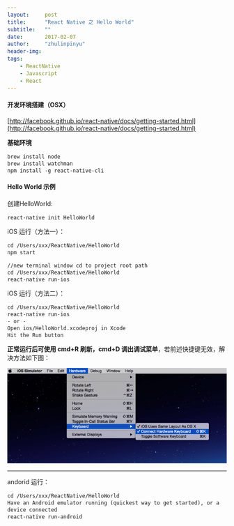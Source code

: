 ```yaml
---
layout:     post
title:      "React Native 之 Hello World"
subtitle:   ""
date:       2017-02-07
author:     "zhulinpinyu"
header-img:
tags:
    - ReactNative
    - Javascript
    - React
---
```


#### 开发环境搭建（OSX）

[http://facebook.github.io/react-native/docs/getting-started.html](http://facebook.github.io/react-native/docs/getting-started.html)

**基础环境**

```
brew install node
brew install watchman
npm install -g react-native-cli
```

#### Hello World 示例

创建HelloWorld:

```
react-native init HelloWorld
```

iOS 运行（方法一）：

```
cd /Users/xxx/ReactNative/HelloWorld
npm start
```

```
//new terminal window cd to project root path
cd /Users/xxx/ReactNative/HelloWorld
react-native run-ios
```

iOS 运行（方法二）：

```
cd /Users/xxx/ReactNative/HelloWorld
react-native run-ios
- or -
Open ios/HelloWorld.xcodeproj in Xcode
Hit the Run button
```

**正常运行后可使用 cmd+R 刷新，cmd+D 调出调试菜单**，若前述快捷键无效，解决方法如下图：

![Alt text](/img/in-post/17-02-07-keyboard.png)

---

andorid 运行：

```
cd /Users/xxx/ReactNative/HelloWorld
Have an Android emulator running (quickest way to get started), or a device connected
react-native run-android
```
